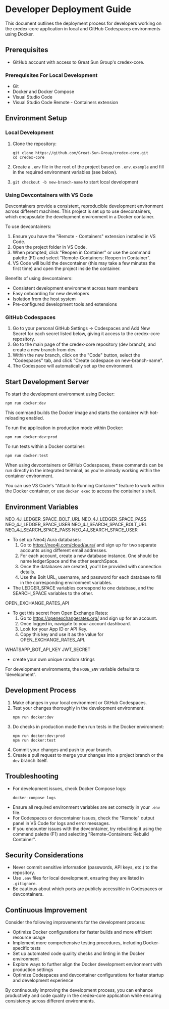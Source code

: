 # Developer Deployment Guide

This document outlines the deployment process for developers working on the credex-core application in local and GitHub Codespaces environments using Docker.

## Prerequisites

- GitHub account with access to Great Sun Group's credex-core.

### Prerequisites For Local Development

- Git
- Docker and Docker Compose
- Visual Studio Code
- Visual Studio Code Remote - Containers extension

## Environment Setup

### Local Development

1. Clone the repository:

   ```
   git clone https://github.com/Great-Sun-Group/credex-core.git
   cd credex-core
   ```

2. Create a `.env` file in the root of the project based on `.env.example` and fill in the required environment variables (see below).
3. `git checkout -b new-branch-name` to start local development

### Using Devcontainers with VS Code

Devcontainers provide a consistent, reproducible development environment across different machines. This project is set up to use devcontainers, which encapsulate the development environment in a Docker container.

To use devcontainers:

1. Ensure you have the "Remote - Containers" extension installed in VS Code.
2. Open the project folder in VS Code.
3. When prompted, click "Reopen in Container" or use the command palette (F1) and select "Remote-Containers: Reopen in Container".
4. VS Code will build the devcontainer (this may take a few minutes the first time) and open the project inside the container.

Benefits of using devcontainers:
- Consistent development environment across team members
- Easy onboarding for new developers
- Isolation from the host system
- Pre-configured development tools and extensions

### GitHub Codespaces

1. Go to your personal GitHub Settings -> Codespaces and Add New Secret for each secret listed below, giving it access to the credex-core repository.
2. Go to the main page of the credex-core repository (dev branch), and create a new branch from dev.
3. Within the new branch, click on the "Code" button, select the "Codespaces" tab, and click "Create codespace on new-branch-name".
4. The Codespace will automatically set up the environment.

## Start Development Server

To start the development environment using Docker:
   ```
   npm run docker:dev
   ```
   This command builds the Docker image and starts the container with hot-reloading enabled.

To run the application in production mode within Docker:
   ```
   npm run docker:dev:prod
   ```

To run tests within a Docker container:
   ```
   npm run docker:test
   ```

When using devcontainers or GitHub Codespaces, these commands can be run directly in the integrated terminal, as you're already working within the container environment.

You can use VS Code's "Attach to Running Container" feature to work within the Docker container, or use `docker exec` to access the container's shell.

## Environment Variables

NEO_4J_LEDGER_SPACE_BOLT_URL
NEO_4J_LEDGER_SPACE_PASS
NEO_4J_LEDGER_SPACE_USER
NEO_4J_SEARCH_SPACE_BOLT_URL
NEO_4J_SEARCH_SPACE_PASS
NEO_4J_SEARCH_SPACE_USER
- To set up Neo4j Aura databases:
   1. Go to https://neo4j.com/cloud/aura/ and sign up for two separate accounts using different email addresses.
   2. For each account, create a new database instance. One should be name ledgerSpace and the other searchSpace.
   3. Once the databases are created, you'll be provided with connection details.
   4. Use the Bolt URL, username, and password for each database to fill in the corresponding environment variables.
- The LEDGER_SPACE variables correspond to one database, and the SEARCH_SPACE variables to the other.

OPEN_EXCHANGE_RATES_API
- To get this secret from Open Exchange Rates:
   1. Go to https://openexchangerates.org/ and sign up for an account.
   2. Once logged in, navigate to your account dashboard.
   3. Look for your App ID or API Key.
   4. Copy this key and use it as the value for OPEN_EXCHANGE_RATES_API.

WHATSAPP_BOT_API_KEY
JWT_SECRET
- create your own unique random strings

For development environments, the `NODE_ENV` variable defaults to 'development'.

## Development Process

1. Make changes in your local environment or GitHub Codespaces.
2. Test your changes thoroughly in the development environment:
   ```
   npm run docker:dev
   ```
3. Do checks in production mode then run tests in the Docker environment:
   ```
   npm run docker:dev:prod
   npm run docker:test
   ```
4. Commit your changes and push to your branch.
5. Create a pull request to merge your changes into a project branch or the `dev` branch itself.

## Troubleshooting

- For development issues, check Docker Compose logs:
  ```
  docker-compose logs
  ```
- Ensure all required environment variables are set correctly in your `.env` file.
- For Codespaces or devcontainer issues, check the "Remote" output panel in VS Code for logs and error messages.
- If you encounter issues with the devcontainer, try rebuilding it using the command palette (F1) and selecting "Remote-Containers: Rebuild Container".

## Security Considerations

- Never commit sensitive information (passwords, API keys, etc.) to the repository.
- Use `.env` files for local development, ensuring they are listed in `.gitignore`.
- Be cautious about which ports are publicly accessible in Codespaces or devcontainers.

## Continuous Improvement

Consider the following improvements for the development process:

- Optimize Docker configurations for faster builds and more efficient resource usage
- Implement more comprehensive testing procedures, including Docker-specific tests
- Set up automated code quality checks and linting in the Docker environment
- Explore ways to further align the Docker development environment with production settings
- Optimize Codespaces and devcontainer configurations for faster startup and development experience

By continuously improving the development process, you can enhance productivity and code quality in the credex-core application while ensuring consistency across different environments.
